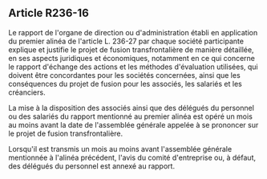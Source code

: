Article R236-16
----
Le rapport de l'organe de direction ou d'administration établi en application du
premier alinéa de l'article L. 236-27 par chaque société participante explique
et justifie le projet de fusion transfrontalière de manière détaillée, en ses
aspects juridiques et économiques, notamment en ce qui concerne le rapport
d'échange des actions et les méthodes d'évaluation utilisées, qui doivent être
concordantes pour les sociétés concernées, ainsi que les conséquences du projet
de fusion pour les associés, les salariés et les créanciers.

La mise à la disposition des associés ainsi que des délégués du personnel ou des
salariés du rapport mentionné au premier alinéa est opéré un mois au moins avant
la date de l'assemblée générale appelée à se prononcer sur le projet de fusion
transfrontalière.

Lorsqu'il est transmis un mois au moins avant l'assemblée générale mentionnée à
l'alinéa précédent, l'avis du comité d'entreprise ou, à défaut, des délégués du
personnel est annexé au rapport.
